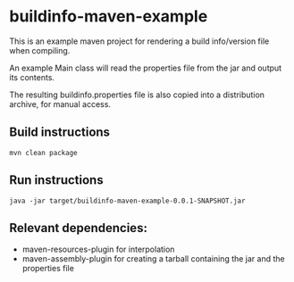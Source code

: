 # buildinfo-maven-example

This is an example maven project for rendering a build info/version file when compiling.

An example Main class will read the properties file from the jar and output its contents.

The resulting buildinfo.properties file is also copied into a distribution archive, for manual access.

## Build instructions

    mvn clean package

## Run instructions

    java -jar target/buildinfo-maven-example-0.0.1-SNAPSHOT.jar

## Relevant dependencies:

- maven-resources-plugin for interpolation
- maven-assembly-plugin for creating a tarball containing the jar and the properties file
